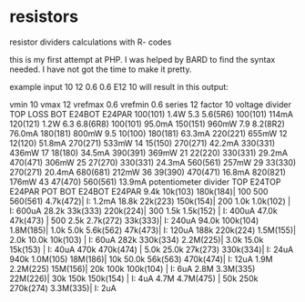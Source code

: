 # resistors
resistor dividers calculations with R- codes

this is my first attempt at PHP. I was helped by BARD to find the syntax needed. I have not got the time to make it pretty.

example input 10 12 0.6 0.6 E12 10 will result in this output:

vmin 10 vmax 12 vrefmax 0.6 vrefmin 0.6 series 12 factor 10
voltage divider
  TOP       LOSS     BOT E24BOT E24PAR
   100(101)    1.4W   5.3   5.6(5R6)   100(101)   114mA
   120(121)    1.2W   6.3   6.8(6R8)   100(101)  95.0mA
   150(151)   960mW   7.9   8.2(8R2)             76.0mA
   180(181)   800mW   9.5    10(100)   180(181)  63.3mA
   220(221)   655mW    12    12(120)             51.8mA
   270(271)   533mW    14    15(150)   270(271)  42.2mA
   330(331)   436mW    17    18(180)             34.5mA
   390(391)   369mW    21    22(220)   330(331)  29.2mA
   470(471)   306mW    25    27(270)   330(331)  24.3mA
   560(561)   257mW    29    33(330)   270(271)  20.4mA
   680(681)   212mW    36    39(390)   470(471)  16.8mA
   820(821)   176mW    43    47(470)   560(561)  13.9mA
potentiometer divider
  TOP   E24TOP     E24PAR       POT   BOT   E24BOT   E24PAR
  9.4k   10k(103)  180k(184)|   100   500   560(561)  4.7k(472)| I:   1.2mA
 18.8k   22k(223)  150k(154)|   200  1.0k  1.0k(102)           | I:   600uA
 28.2k   33k(333)  220k(224)|   300  1.5k  1.5k(152)           | I:   400uA
 47.0k   47k(473)           |   500  2.5k  2.7k(272)   33k(333)| I:   240uA
 94.0k  100k(104)  1.8M(185)|  1.0k  5.0k  5.6k(562)   47k(473)| I:   120uA
  188k  220k(224)  1.5M(155)|  2.0k 10.0k   10k(103)           | I:   60uA
  282k  330k(334)  2.2M(225)|  3.0k 15.0k   15k(153)           | I:   40uA
  470k  470k(474)           |  5.0k 25.0k   27k(273)  330k(334)| I:   24uA
  940k  1.0M(105)   18M(186)|   10k 50.0k   56k(563)  470k(474)| I:   12uA
  1.9M  2.2M(225)   15M(156)|   20k  100k  100k(104)           | I:   6uA
  2.8M  3.3M(335)   22M(226)|   30k  150k  150k(154)           | I:   4uA
  4.7M  4.7M(475)           |   50k  250k  270k(274)  3.3M(335)| I:   2uA
